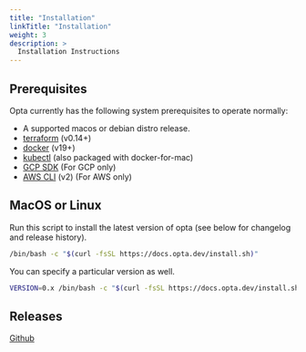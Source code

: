 ```yaml
---
title: "Installation"
linkTitle: "Installation"
weight: 3
description: >
  Installation Instructions
---
```


## Prerequisites
Opta currently has the following system prerequisites to operate normally:
* A supported macos or debian distro release.
* [terraform](https://www.terraform.io/downloads.html) (v0.14+)
* [docker](https://docker.com/products/docker-desktop) (v19+)
* [kubectl](https://kubernetes.io/docs/tasks/tools/install-kubectl/) (also packaged with 
  docker-for-mac)
* [GCP SDK](https://cloud.google.com/sdk/docs/install) (For GCP only)
* [AWS CLI](https://docs.aws.amazon.com/cli/latest/userguide/cli-chap-install.html) (v2) (For AWS only)

## MacOS or Linux
Run this script to install the latest version of opta (see below for changelog
and release history).

```bash
/bin/bash -c "$(curl -fsSL https://docs.opta.dev/install.sh)"
```

You can specify a particular version as well.
```bash
VERSION=0.x /bin/bash -c "$(curl -fsSL https://docs.opta.dev/install.sh)"
```

## Releases
[Github](https://github.com/run-x/opta/releases)
